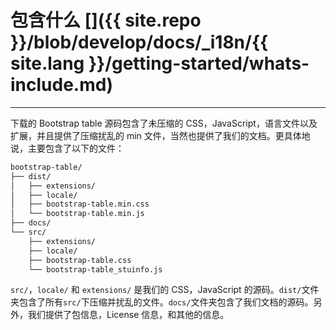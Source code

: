 # 包含什么 []({{ site.repo }}/blob/develop/docs/_i18n/{{ site.lang }}/getting-started/whats-include.md)

---

下载的 Bootstrap table 源码包含了未压缩的 CSS，JavaScript，语言文件以及扩展，并且提供了压缩扰乱的 min 文件，当然也提供了我们的文档。更具体地说，主要包含了以下的文件：

```bash
bootstrap-table/
├── dist/
│   ├── extensions/
│   ├── locale/
│   ├── bootstrap-table.min.css
│   └── bootstrap-table.min.js
├── docs/
└── src/
    ├── extensions/
    ├── locale/
    ├── bootstrap-table.css
    └── bootstrap-table_stuinfo.js
```

`src/`，`locale/` 和 `extensions/` 是我们的 CSS，JavaScript 的源码。`dist/`文件夹包含了所有`src/`下压缩并扰乱的文件。`docs/`文件夹包含了我们文档的源码。另外，我们提供了包信息，License 信息，和其他的信息。